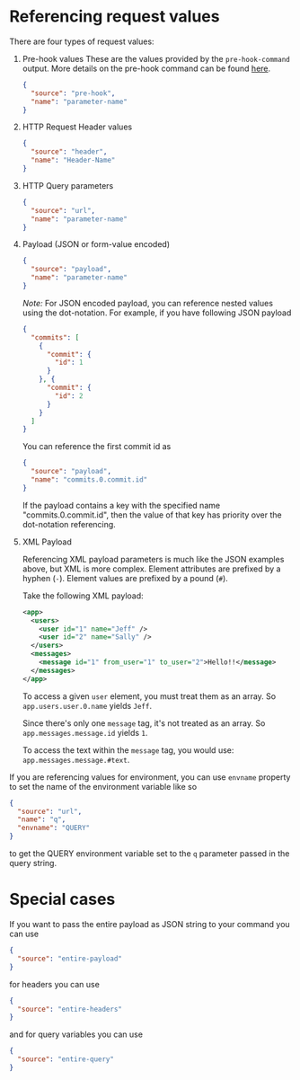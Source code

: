 # Referencing request values
There are four types of request values:

1. Pre-hook values
   These are the values provided by the `pre-hook-command` output. More details on the pre-hook command can be found [here](PreHook-Command.md).
   
   ```json
   {
     "source": "pre-hook",
     "name": "parameter-name"
   }
   ``` 

2. HTTP Request Header values

    ```json
    {
      "source": "header",
      "name": "Header-Name"
    }
    ```

3. HTTP Query parameters

    ```json
    {
      "source": "url",
      "name": "parameter-name"
    }
    ```

4. Payload (JSON or form-value encoded)
    ```json
    {
      "source": "payload",
      "name": "parameter-name"
    }
    ```

    *Note:* For JSON encoded payload, you can reference nested values using the dot-notation.
    For example, if you have following JSON payload
 
    ```json
    {
      "commits": [
        {
          "commit": {
            "id": 1
          }
        }, {
          "commit": {
            "id": 2
          }
        }
      ]
    }
    ```

    You can reference the first commit id as

    ```json
    {
      "source": "payload",
      "name": "commits.0.commit.id"
    }
    ```

    If the payload contains a key with the specified name "commits.0.commit.id", then the value of that key has priority over the dot-notation referencing.

3. XML Payload

    Referencing XML payload parameters is much like the JSON examples above, but XML is more complex.
    Element attributes are prefixed by a hyphen (`-`).
    Element values are prefixed by a pound (`#`).

    Take the following XML payload:

    ```xml
    <app>
      <users>
        <user id="1" name="Jeff" />
        <user id="2" name="Sally" />
      </users>
      <messages>
        <message id="1" from_user="1" to_user="2">Hello!!</message>
      </messages>
    </app>
    ```

    To access a given `user` element, you must treat them as an array.
    So `app.users.user.0.name` yields `Jeff`.

    Since there's only one `message` tag, it's not treated as an array.
    So `app.messages.message.id` yields `1`.

    To access the text within the `message` tag, you would use: `app.messages.message.#text`.

If you are referencing values for environment, you can use `envname` property to set the name of the environment variable like so
```json
{
  "source": "url",
  "name": "q",
  "envname": "QUERY"
}
``` 
to get the QUERY environment variable set to the `q` parameter passed in the query string.

# Special cases
If you want to pass the entire payload as JSON string to your command you can use
```json
{
  "source": "entire-payload"
}
```

for headers you can use
```json
{
  "source": "entire-headers"
}
```

and for query variables you can use
```json
{
  "source": "entire-query"
}
```
